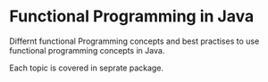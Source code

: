 # Functional Programming in Java

Differnt functional Programming concepts and best practises to use 
functional programming concepts in Java.

Each topic is covered in seprate package.

